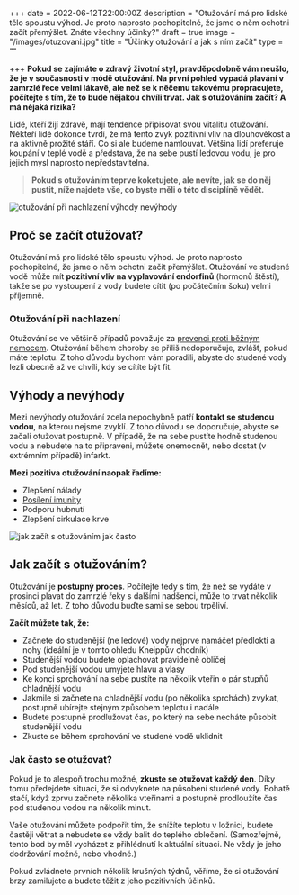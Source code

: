 +++
date = 2022-06-12T22:00:00Z
description = "Otužování má pro lidské tělo spoustu výhod. Je proto naprosto pochopitelné, že jsme o něm ochotni začít přemýšlet. Znáte všechny účinky?"
draft = true
image = "/images/otuzovani.jpg"
title = "Účinky otužování a jak s ním začít"
type = ""

+++
**Pokud se zajímáte o zdravý životní styl, pravděpodobně vám neušlo, že je v současnosti v módě otužování. Na první pohled vypadá plavání v zamrzlé řece velmi lákavě, ale než se k něčemu takovému propracujete, počítejte s tím, že to bude nějakou chvíli trvat. Jak s otužováním začít? A má nějaká rizika?**  
  
Lidé, kteří žijí zdravě, mají tendence připisovat svou vitalitu otužování. Někteří lidé dokonce tvrdí, že má tento zvyk pozitivní vliv na dlouhověkost a na aktivně prožité stáří. Co si ale budeme namlouvat. Většina lidí preferuje koupání v teplé vodě a představa, že na sebe pustí ledovou vodu, je pro jejich mysl naprosto nepředstavitelná.

> **Pokud s otužováním teprve koketujete, ale nevíte, jak se do něj pustit, níže najdete vše, co byste měli o této disciplíně vědět.**

![otužování při nachlazení výhody nevýhody](/images/otuzovani-pri-nachlazeni-vyhody-nevyhody.jpg)

## Proč se začít otužovat?

Otužování má pro lidské tělo spoustu výhod. Je proto naprosto pochopitelné, že jsme o něm ochotni začít přemýšlet. Otužování ve studené vodě může mít **pozitivní vliv na vyplavování endorfinů** (hormonů štěstí), takže se po vystoupení z vody budete cítit (po počátečním šoku) velmi příjemně.

### Otužování při nachlazení

Otužování se ve většině případů považuje za [prevenci proti běžným nemocem](https://www.oslabenaimunita.cz/blog/nejcastejsi-virova-onemocni-a-jak-se-jim-branit/). Otužování během choroby se příliš nedoporučuje, zvlášť, pokud máte teplotu. Z toho důvodu bychom vám poradili, abyste do studené vody lezli obecně až ve chvíli, kdy se cítíte být fit.

## Výhody a nevýhody

Mezi nevýhody otužování zcela nepochybně patří **kontakt se studenou vodou**, na kterou nejsme zvyklí. Z toho důvodu se doporučuje, abyste se začali otužovat postupně. V případě, že na sebe pustíte hodně studenou vodu a nebudete na to připraveni, můžete onemocnět, nebo dostat (v extrémním případě) infarkt.

**Mezi pozitiva otužování naopak řadíme:**

* Zlepšení nálady
* [Posílení imunity](https://www.oslabenaimunita.cz/5-ucinnych-tipu-na-posileni-imunity/)
* Podporu hubnutí
* Zlepšení cirkulace krve

![jak začít s otužováním jak často](/images/jak-zacit-s-otuzovanim-jak-casto.jpg)

## Jak začít s otužováním?

Otužování je **postupný proces**. Počítejte tedy s tím, že než se vydáte v prosinci plavat do zamrzlé řeky s dalšími nadšenci, může to trvat několik měsíců, až let. Z toho důvodu buďte sami se sebou trpěliví.

**Začít můžete tak, že:**

* Začnete do studenější (ne ledové) vody nejprve namáčet předloktí a nohy (ideální je v tomto ohledu Kneippův chodník)
* Studenější vodou budete oplachovat pravidelně obličej
* Pod studenější vodou umyjete hlavu a vlasy
* Ke konci sprchování na sebe pustíte na několik vteřin o pár stupňů chladnější vodu
* Jakmile si začnete na chladnější vodu (po několika sprchách) zvykat, postupně ubírejte stejným způsobem teplotu i nadále
* Budete postupně prodlužovat čas, po který na sebe necháte působit studenější vodu
* Zkuste se během sprchování ve studené vodě uklidnit

### Jak často se otužovat?

Pokud je to alespoň trochu možné, **zkuste se otužovat každý den**. Díky tomu předejdete situaci, že si odvyknete na působení studené vody. Bohatě stačí, když zprvu začnete několika vteřinami a postupně prodloužíte čas pod studenou vodou na několik minut.  
  
Vaše otužování můžete podpořit tím, že snížíte teplotu v ložnici, budete častěji větrat a nebudete se vždy balit do teplého oblečení. (Samozřejmě, tento bod by měl vycházet z přihlédnutí k aktuální situaci. Ne vždy je jeho dodržování možné, nebo vhodné.)  
  
Pokud zvládnete prvních několik krušných týdnů, věříme, že si otužování brzy zamilujete a budete těžit z jeho pozitivních účinků.